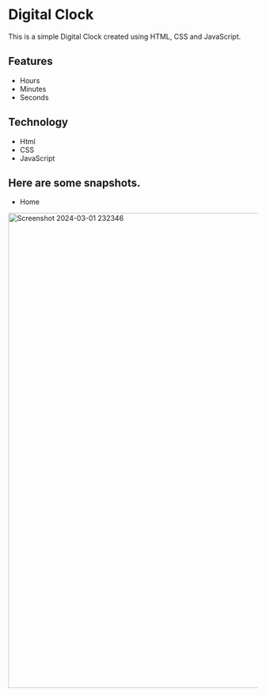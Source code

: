 

# Digital Clock
 This is a simple Digital Clock created using HTML, CSS and JavaScript.


## Features 
- Hours
- Minutes
- Seconds
  


## Technology 
- Html
- CSS
- JavaScript



## Here are some snapshots.
- Home

<img width="960" alt="Screenshot 2024-03-01 232346" src="https://github.com/ShubhamGuthale/Digital-Clock-Project/assets/150772720/014dae21-8183-4698-ae9a-7eb391fe4903">
  
